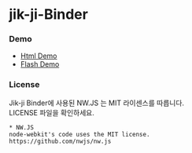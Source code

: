 # jik-ji-Binder

### Demo

<ul>
  <li><a href="javascript:void(demo('/resource/html/index.html'));">Html Demo</a></li>
  <li><a href="javascript:void(demo('/resource/flash/index.html'));">Flash Demo</a></li>
</ul>


<script>
fuction demo(url){
  if(parent.jj){
    parent.jj.link.html(url, 'demo_window', {});
  }else{
    alert('jik-ji-Binder에서 실행해야 합니다.');
  }
}
</script>


### License

Jik-ji Binder에 사용된 NW.JS 는 MIT 라이센스를 따릅니다.<br>
LICENSE 파일을 확인하세요.
```
* NW.JS
node-webkit's code uses the MIT license.
https://github.com/nwjs/nw.js
```
